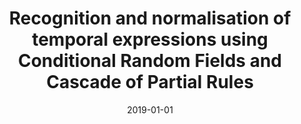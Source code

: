 ---
# Documentation: https://wowchemy.com/docs/managing-content/

title: Recognition and normalisation of temporal expressions using Conditional Random
  Fields and Cascade of Partial Rules
subtitle: ''
summary: ''
authors:
- kocon
- Tomasz Bernaś
- Marcin Ł. Oleksy
tags: []
categories: []
date: '2019-01-01'
lastmod: 2022-10-07T05:07:20Z
featured: false
draft: false

# Featured image
# To use, add an image named `featured.jpg/png` to your page's folder.
# Focal points: Smart, Center, TopLeft, Top, TopRight, Left, Right, BottomLeft, Bottom, BottomRight.
image:
  caption: ''
  focal_point: ''
  preview_only: false

# Projects (optional).
#   Associate this post with one or more of your projects.
#   Simply enter your project's folder or file name without extension.
#   E.g. `projects = ["internal-project"]` references `content/project/deep-learning/index.md`.
#   Otherwise, set `projects = []`.
projects: []
publishDate: '2022-10-07T05:07:19.277219Z'
publication_types:
- '2'
abstract: ''
publication: '*Poznań Studies in Contemporary Linguistics*'
doi: 10.1515/psicl-2019-0011
links:
- name: URL
  url: https://www.degruyter.com/view/j/psicl.2019.55.issue-2/psicl-2019-0011/psicl-2019-0011.xml?format=INT
---